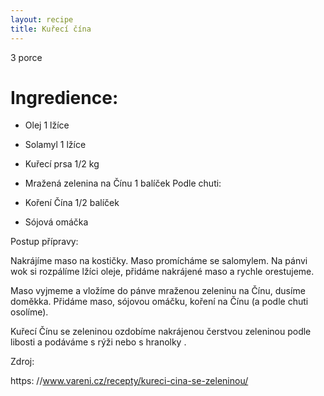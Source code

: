 ```yaml
---
layout: recipe
title: Kuřecí čína
---
```

3 porce


# Ingredience:

- Olej 1 lžíce
- Solamyl 1 lžíce
- Kuřecí prsa 1/2 kg
- Mražená zelenina na Čínu 1 balíček
Podle chuti:

- Koření Čína 1/2 balíček
- Sójová omáčka

Postup přípravy:

Nakrájíme maso na kostičky.
Maso promícháme se salomylem.
Na pánvi wok si rozpálíme lžíci oleje, přidáme nakrájené maso a rychle orestujeme.

Maso vyjmeme a vložíme do pánve mraženou zeleninu na Čínu, dusíme doměkka. Přidáme maso, sójovou omáčku, koření na Čínu (a podle chuti osolíme).

Kuřecí Čínu se zeleninou ozdobíme nakrájenou čerstvou zeleninou podle libosti a podáváme s rýži nebo s hranolky .

Zdroj:

https:
//www.vareni.cz/recepty/kureci-cina-se-zeleninou/

